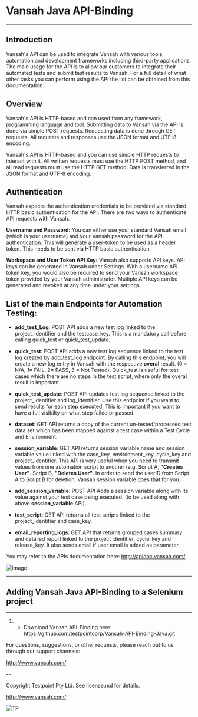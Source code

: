 # Vansah Java API-Binding
---------
## Introduction

Vansah's API can be used to integrate Vansah with various tools, automation and development frameworks including third-party applications. The main usage for the API is to allow our customers to integrate their automated tests and submit test results to Vansah. For a full detail of what other tasks you can perform using the API the list can be obtained from this documentation.



## Overview
Vansah's API is HTTP-based and can used from any framework, programming language and tool. Submitting data to Vansah via the API is done via simple POST requests. Requesting data is done through GET requests. All requests and responses use the JSON format and UTF-8 encoding.

Vansah's API is HTTP-based and you can use simple HTTP requests to interact with it. All written requests must use the HTTP POST method, and all read requests must use the HTTP GET method. Data is transferred in the JSON format and UTF-8 encoding.



## Authentication
Vansah expects the authentication credentials to be provided via standard HTTP basic authentication for the API. There are two ways to authenticate API requests with Vansah.

**Username and Password:** You can either use your standard Vansah email (which is your username) and your Vansah password for the API authentication. This will generate a user-token to be used as a header token. This needs to be sent via HTTP basic authentication.

**Workspace and User Token API Key:** Vansah also supports API keys. API keys can be generated in Vansah under Settings. With a username API token key, you would also be required to send your Vansah workspace token provided by your Vansah administrator. Multiple API keys can be generated and revoked at any time under your settings.




## List of the main Endpoints for Automation Testing:


- **add_test_Log**: POST API adds a new test log linked to the project_identifier and the testcase_key. This is a mandatory call before calling quick_test or quick_test_update. 

- **quick_test**: POST API adds a new test log sequence linked to the test log created by add_test_log endpoint. By calling this endpoint, you will create a new log entry in Vansah with the respective **overal** result. (0 = N/A, 1= FAIL, 2= PASS, 3 = Not Tested). Quick_test is useful for test cases which there are no steps in the test script, where only the overal result is important. 

- **quick_test_update**: POST API updates test log sequence linked to the project_identifier and log_identifier. Use this endpoint if you want to send results for each step executed. This is important if you want to have a full visibilty on what step failed or passed.

- **dataset**: GET API returns a copy of the current un-tested/processed test data set which has been mapped against a test case within a Test Cycle and Environment.

- **session_variable**: GET API returns session variable name and session variable value linked with the case_key, environment_key, cycle_key and project_identifier. This API is very useful when you need to transmit values from one automation script to another (e.g. Script A, **"Creates User"**. Script B, **"Deletes User"**. In order to send the userID from Script A to Script B for deletion, Vansah session variable does that for you.

- **add_session_variable**: POST API Adds a session variable along with its value against your test case being executed. (to be used along with above **session_variable** API). 

- **test_script**: GET API returns all test scripts linked to the project_identifier and case_key. 

- **email_reporting_logs**: GET API that returns grouped cases summary and detailed report linked to the project identifier, cycle_key and release_key. It also sends email if user email is added as parameter. 


You may refer to the APIs documentation here: http://apidoc.vansah.com/

![image](https://user-images.githubusercontent.com/30623282/112942783-61571000-917c-11eb-9f01-31048e211e0d.png)


------------
## Adding Vansah Java API-Binding to a Selenium project
--------

1) - Download Vansah API-Binding here: https://github.com/testpointcorp/Vansah-API-Binding-Java.git










For questions, suggestions, or other requests, please reach out to us through our support channels:

http://www.vansah.com/

-- 

Copyright Testpoint Pty Ltd. See license.md for details.

http://www.vansah.com/

![TP](https://user-images.githubusercontent.com/30623282/112829492-f0145000-90dc-11eb-902d-7d1b4a3d0e22.png)
